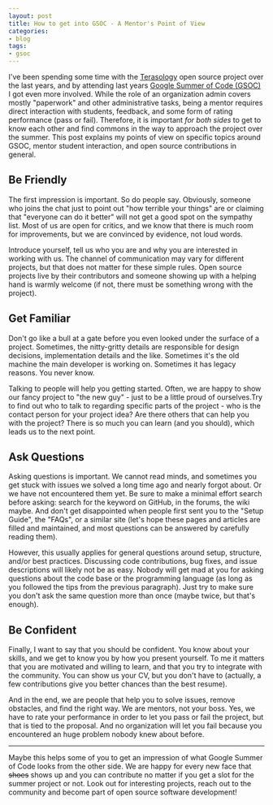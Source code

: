 ```yaml
---
layout: post
title: How to get into GSOC - A Mentor's Point of View
categories:
- blog
tags:
- gsoc
---
```


I've been spending some time with the [Terasology](http://terasology.org) open source project over the last years, and by attending last years 
[Google Summer of Code (GSOC)](https://summerofcode.withgoogle.com/archive/2016/organizations/5187993270747136/) I got even more involved.
While the role of an organization admin covers mostly "paperwork" and other administrative tasks, being a mentor requires direct interaction with students, feedback, and some form of rating performance (pass or fail).
Therefore, it is important _for both sides_ to get to know each other and find commons in the way to approach the project over the summer.
This post explains my points of view on specific topics around GSOC, mentor student interaction, and open source contributions in general.

## Be Friendly

The first impression is important. So do people say. Obviously, someone who joins the chat just to point out "how terrible your things" are or claiming that "everyone can do it better" will not get a good spot on the sympathy list. Most of us are open for critics, and we know that there is much room for improvements, but we are convinced by evidence, not loud words.

Introduce yourself, tell us who you are and why you are interested in working with us. The channel of communication may vary for different projects, but that does not matter for these simple rules. Open source projects live by their contributors and someone showing up with a helping hand is warmly welcome (if not, there must be something wrong with the project).

## Get Familiar

Don't go like a bull at a gate before you even looked under the surface of a project. Sometimes, the nitty-gritty details are responsible for design decisions, implementation details and the like. Sometimes it's the old machine the main developer is working on. Sometimes it has legacy reasons. You never know. 

Talking to people will help you getting started. Often, we are happy to show our fancy project to "the new guy" - just to be a little proud of ourselves.Try to find out who to talk to regarding specific parts of the project - who is the contact person for your project idea? Are there others that can help you with the project? There is so much you can learn (and you should), which leads us to the next point.

## Ask Questions

Asking questions is important. We cannot read minds, and sometimes you get stuck with issues we solved a long time ago and nearly forgot about. Or we have not encountered them yet. Be sure to make a minimal effort search before asking: search for the keyword on GitHub, in the forums, the wiki maybe. And don't get disappointed when people first sent you to the "Setup Guide", the "FAQs", or a similar site (let's hope these pages and articles are filled and maintained, and most questions can be answered by carefully reading them). 

However, this usually applies for general questions around setup, structure, and/or best practices. Discussing code contributions, bug fixes, and issue descriptions will likely not be as easy. Nobody will get mad at you for asking questions about the code base or the programming language (as long as you followed the tips from the previous paragraph). Just try to make sure you don't ask the same question more than once (maybe twice, but that's enough).

## Be Confident

Finally, I want to say that you should be confident. You know about your skills, and we get to know you by how you present yourself. To me it matters that you are motivated and willing to learn, and that you try to integrate with the community. You can show us your CV, but you don't have to (actually, a few contributions give you better chances than the best resume).

And in the end, we are people that help you to solve issues, remove obstacles, and find the right way. We are mentors, not your boss. Yes, we have to rate your performance in order to let you pass or fail the project, but that is tied to the proposal. And no organization will let you fail because you encountered an huge problem nobody knew about before.

---

Maybe this helps some of you to get an impression of what Google Summer of Code looks from the other side. We are happy for every new face that ~~shoes~~ shows up and you can contribute no matter if you get a slot for the summer project or not. Look out for interesting projects, reach out to the community and become part of open source software development!



